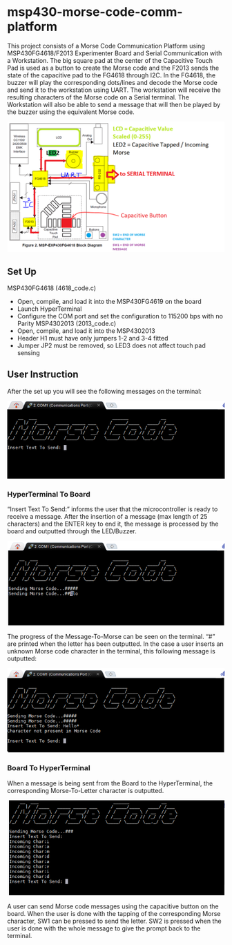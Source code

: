 # msp430-morse-code-comm-platform
This project consists of a Morse Code Communication Platform using MSP430FG4618/F2013 Experimenter Board and Serial Communication with a Workstation.  The big square pad at the center of the Capacitive Touch Pad is used as a button to create the Morse code and the F2013 sends the state of the capacitive pad to the FG4618 through I2C.  In the FG4618, the buzzer will play the corresponding dots/lines and decode the Morse code and send it to the workstation using UART.  The workstation will receive the resulting characters of the Morse code on a Serial terminal. The Workstation will also be able to send a message that will then be played by the buzzer using the equivalent Morse code. 

![Morse Comm Platform](https://github.com/DavidTou/msp430-morse-code-comm-platform/blob/master/info/1.png "Morse Comm Platform Overview")

## Set Up

MSP430FG4618 (4618_code.c)
- Open, compile, and load it into the MSP430FG4619 on the board
- Launch HyperTerminal
- Configure the COM port and set the configuration to 115200 bps with no Parity
MSP4302013 (2013_code.c)
- Open, compile, and load it into the MSP4302013
- Header H1 must have only jumpers 1-2 and 3-4 fitted
- Jumper JP2 must be removed, so LED3 does not affect touch pad sensing

## User Instruction

After the set up you will see the following messages on the terminal:

![Terminal](https://github.com/DavidTou/msp430-morse-code-comm-platform/blob/master/info/2.png "Terminal")

### HyperTerminal To Board

“Insert Text To Send:” informs the user that the microcontroller is ready to receive a message.
After the insertion of a message (max length of 25 characters) and the ENTER key to end it, the message is processed by the board and outputted through the LED/Buzzer.

![Terminal](https://github.com/DavidTou/msp430-morse-code-comm-platform/blob/master/info/3.png "Terminal")

The progress of the Message-To-Morse can be seen on the terminal. “#” are printed when the letter has been outputted.
In the case a user inserts an unknown Morse code character in the terminal, this following message is outputted:

![Terminal](https://github.com/DavidTou/msp430-morse-code-comm-platform/blob/master/info/4.png "Terminal")

### Board To HyperTerminal

When a message is being sent from the Board to the HyperTerminal, the corresponding Morse-To-Letter character is outputted.

![Terminal](https://github.com/DavidTou/msp430-morse-code-comm-platform/blob/master/info/5.png "Terminal")

A user can send Morse code messages using the capacitive button on the board. When the user is done with the tapping of the corresponding Morse character, SW1 can be pressed to send the letter.  SW2 is pressed when the user is done with the whole message to give the prompt back to the terminal.
